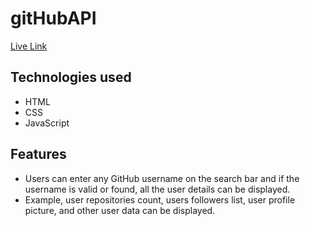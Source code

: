 # gitHubAPI
[Live Link](https://stellular-tanuki-e2b8d3.netlify.app)
## Technologies used
* HTML
* CSS
* JavaScript

## Features
* Users can enter any GitHub username on the search bar and if the username is valid or found, all the user details can be displayed.
* Example, user repositories count, users followers list, user profile picture, and other user
data can be displayed.
